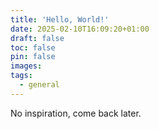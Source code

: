 ```yaml
---
title: 'Hello, World!'
date: 2025-02-10T16:09:20+01:00
draft: false
toc: false
pin: false
images:
tags:
  - general
---
```


No inspiration, come back later.

